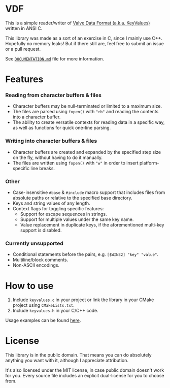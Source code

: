 # VDF

This is a simple reader/writer of [Valve Data Format (a.k.a. KeyValues)](https://developer.valvesoftware.com/wiki/KeyValues) written in ANSI C.

This library was made as a sort of an exercise in C, since I mainly use C++.  
Hopefully no memory leaks! But if there still are, feel free to submit an issue or a pull request.

See [`DOCUMENTATION.md`](DOCUMENTATION.md) file for more information.

# Features

### Reading from character buffers & files
- Character buffers may be null-terminated or limited to a maximum size.
- The files are parsed using `fopen()` with `"rb"` and reading the contents into a character buffer.
- The ability to create versatile contexts for reading data in a specific way, as well as functions for quick one-line parsing.

### Writing into character buffers & files
- Character buffers are created and expanded by the specified step size on the fly, without having to do it manually.
- The files are written using `fopen()` with `"w"` in order to insert platform-specific line breaks.

### Other
- Case-insensitive `#base` & `#include` macro support that includes files from absolute paths or relative to the specified base directory.
- Keys and string values of any length.
- Context flags for toggling specific features:
  - Support for escape sequences in strings.
  - Support for multiple values under the same key name.
  - Value replacement in duplicate keys, if the aforementioned multi-key support is disabled.

### Currently unsupported
- Conditional statements before the pairs, e.g. `[$WIN32] "key" "value"`.
- Multiline/block comments.
- Non-ASCII encodings.

# How to use

1. Include `keyvalues.c` in your project or link the library in your CMake project using `CMakeLists.txt`.
2. Include `keyvalues.h` in your C/C++ code.

Usage examples can be found [here](DOCUMENTATION.md#Usage-examples).

# License

This library is in the public domain. That means you can do absolutely anything you want with it, although I appreciate attribution.

It's also licensed under the MIT license, in case public domain doesn't work for you. Every source file includes an explicit dual-license for you to choose from.
